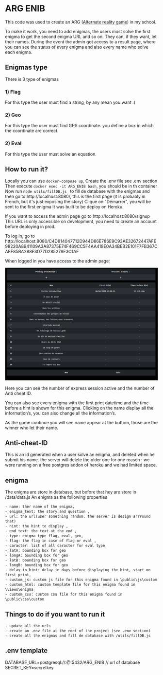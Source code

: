 # ARG ENIB
This code was used to create an ARG ([Alternate reality game](https://en.wikipedia.org/wiki/Alternate_reality_game)) in my school.

To make it work, you need to add enigmas, the users must solve the first enigma to get the second enigma URL and so on. They can, if they want, let their names. During the event the admin got access to a result page, where you can see the status of every enigma and also every name who solve each enigma.

## Enigmas type
There is 3 type of enigmas


### 1) Flag
For this type the user must find a string, by any mean you want :)

### 2) Geo
For this type the user must find GPS coordinate. you define a box in which the coordinate are correct.

### 2) Eval
For this type the user must solve an equation.

## How to run it?

Locally you can use `docker-compose up`, Create the .env file see .env section
Then execute `docker exec -it ARG_ENIB bash`, you should be in th container
Now run `node utils/fillDB.js ` to fill de database with the enigmas
and then go to http://localhost:8080/, this is the first page (it is probably in French, but it's just exposing the story)
Clique on "Démarrer", you will be sent to the first enigma
It was built to be deploy on Heroku.

If you want to access the admin page go to http://localhost:8080/signup
This URL is only accessible on development, you need to create an account before deploying in prod.

To log in, go to  http://localhost:8080/C4D814047712D944D86E786E9C93AE32672447AFE98220A8941109A3A87375E74F469CC5F4AA418E0A34BEB2E101F7FB367CAEE85BA288F3D77D285278E3C1AF

When logged in you have access to the admin page:

![admin page](data/admin_page.PNG?raw=true "admin page")

Here you can see the number of express session active and the number of Anti cheat ID.

You can also see every enigma with the first print datetime and the time before a hint is shown for this enigma. Clicking on the name display all the information’s, you can also change all the information’s.

As the game continue you will see name appear at the bottom, those are the winner who let their name.


## Anti-cheat-ID 
This is an id generated when a user solve an enigma, and deleted when he submit his name. the server will delete the older one for one reason : we were running on a free postgres addon of heroku and we had limited space.


## enigma
The enigma are store in database, but before that hey are store in /data/data.js
An enigma as the following properties

    - name: ther name of the enigma,
    - enigma_text: the story and question ,
    - url: the url(user something random, the server is design arrround that)
    - hint: the hint to display ,
    - end_text: the text at the end ,
    - type: enigma type flag, eval, geo,
    - flag: the flag in case of flag or eval ,
    - caracter: list of all caracter for eval type,
    - latA: bounding box for geo
    - longA: bounding box for geo
    - latB: bounding box for geo
    - longB: bounding box for geo
    - delay_to_hint: delay in days before displaying the hint, start on first print,
    - custom_js: custom js file for this enigma found in \public\js\custom
    - custom_html: custom template file for this enigma found in \views\enigma
    - custom_css: custom css file for this enigma found in \public\css\custom

## Things to do if you want to run it
    - update all the urls
    - create an .env file at the root of the project (see .env section) 
    - create all the enigmas and fill de database with /utils/fillDB.js


## .env template
DATABASE_URL=postgresql://:@:5432/ARG_ENIB  // url of database
SECRET_KEY=secretkey